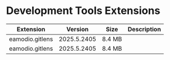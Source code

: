 # Development Tools Extensions

| Extension | Version | Size | Description |
|-----------|---------|------|-------------|
| eamodio.gitlens | 2025.5.2405 | 8.4 MB |  |
| eamodio.gitlens | 2025.5.2405 | 8.4 MB |  |
